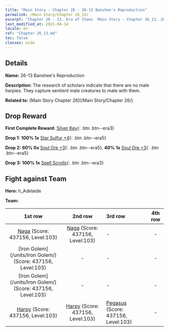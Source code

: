 ```yaml
---
title: "Main Story - Chapter 26 - 26-13 Banshee's Reproduction"
permalink: /Main Story/Chapter 26_13/
excerpt: "Chapter 26 - 13. Era of Chaos  Main Story - Chapter 26_13. 26-13 Banshee's Reproduction"
last_modified_at: 2021-04-14
locale: en
ref: "Chapter 26_13.md"
toc: false
classes: wide
---
```


## Details

 **Name:** 26-13 Banshee's Reproduction

 **Description:** The research of scholars indicate that there are no male harpies. They capture sentient male creatures to mate with them.

 **Related to:** [Main Story Chapter 26](/Main Story/Chapter 26/)

## Drop Reward

 **First Complete Reward:** [Silver Key](/Items/con_693/){: .btn .btn--era3}

 **Drop 1:** **100% 1x** [Star Sulfur +4](/Items/mat_92/){: .btn .btn--era5}

 **Drop 2:** **60% 0x** [Soul Ore +3](/Items/mat_82/){: .btn .btn--era5}, **40% 1x** [Soul Ore +3](/Items/mat_82/){: .btn .btn--era5}

 **Drop 3:** **100% 1x** [Spell Scrolls](/Items/con_694/){: .btn .btn--era3}


## Fight against Team
 **Hero:** h_Adelaide

 **Team:**


  | 1st row | 2nd row | 3rd row | 4th row |
  |:----:|:----:|:----|:----:|
  | [Naga](/units/Naga/) (Score: 437156, Level:103)  | [Naga](/units/Naga/) (Score: 437156, Level:103)  | - | - |
  | [Iron Golem](/units/Iron Golem/) (Score: 437156, Level:103)  | - | - | - |
  | [Iron Golem](/units/Iron Golem/) (Score: 437156, Level:103)  | - | - | - |
  | [Harpy](/units/Harpy/) (Score: 437156, Level:103)  | [Harpy](/units/Harpy/) (Score: 437156, Level:103)  | [Pegasus](/units/Pegasus/) (Score: 437156, Level:103)  | - |


